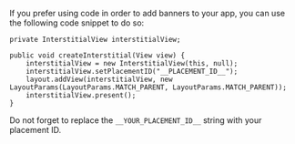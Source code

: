 If you prefer using code in order to add banners to your app, you can use the following code snippet to do so:

```
private InterstitialView interstitialView;

public void createInterstitial(View view) {
	interstitialView = new InterstitialView(this, null);
	interstitialView.setPlacementID("__PLACEMENT_ID__");
	layout.addView(interstitialView, new LayoutParams(LayoutParams.MATCH_PARENT, LayoutParams.MATCH_PARENT));
	interstitialView.present();
}
```

Do not forget to replace the `__YOUR_PLACEMENT_ID__` string with your placement ID.